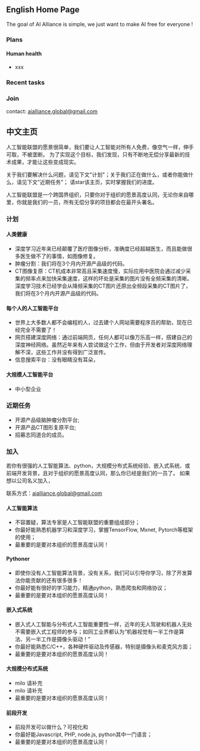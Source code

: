 ## English Home Page

The goal of AI Alliance is simple, we just want to make AI free for everyone !

### Plans
#### Human health
* xxx

### Recent tasks
 
### Join

contact: aialliance.global@gmail.com

## 中文主页

人工智能联盟的愿景很简单，我们要让人工智能对所有人免费，像空气一样，伸手可取，不被垄断。
为了实现这个目标，我们发现，只有不断地无偿分享最新的技术成果，才能让这些变成现实。

关于我们要解决什么问题，请见下文"计划"；关于我们正在做什么，或者你能做什么，请见下文"近期任务"；
请star该主页，实时掌握我们的进度。

人工智能联盟是一个跨国界组织，只要你对于组织的愿景高度认同，无论你来自哪里，你就是我们的一员，所有无偿分享的项目都会在最开头署名。


### 计划
#### 人类健康
* 深度学习近年来已经颠覆了医疗图像分析，准确度已经超越医生，而且能做很多医生做不了的事情，如图像修复。
 * 肿瘤分割：我们将在3个月内开源产品级的代码。
 * CT图像复原：CT机成本非常高且采集速度慢，实际应用中医院会通过减少采集的频率点来加快采集速度，这样的坏处是采集的图片没有全频采集的清晰。深度学习技术已经学会从降频采集的CT图片还原出全频段采集的CT图片了，我们将在3个月内开源产品级的代码。

#### 每个人的人工智能平台
* 世界上大多数人都不会编程的人，过去建个人网站需要程序员的帮助，现在已经完全不需要了！
 * 网页搭建深度网络：通过前端网页，任何人都可以像万乐高一样，搭建自己的深度神经网络。虽然近年来有人尝试做这个工作，但由于开发者对深度网络理解不深，这些工作并没有得到广泛宣传。
 * 信息搜索平台：没有眼睛没有耳朵，
 
#### 大规模人工智能平台
 * 中小型企业

### 近期任务
* 开源产品级脑肿瘤分割平台;
* 开源产品CT图形复原平台;
* 招募志同道合的成员。

### 加入
若你有很强的人工智能算法、python，大规模分布式系统经验、嵌入式系统、或前端开发背景，且对于组织的愿景高度认同，那么你已经是我们的一员了。
如果想以公司名义加入，

联系方式：aialliance.global@gmail.com

#### 人工智能算法
* 不容置疑，算法专家是人工智能联盟的重要组成部分；
* 你最好能熟悉机器学习和深度学习，掌握TensorFlow, Mxnet, Pytorch等框架的使用；
* 最重要的是要对本组织的愿景高度认同！

#### Pythoner
* 即使你没有人工智能算法背景，没有关系，我们可以引导你学习，除了开发算法你能贡献的还有很多很多！
* 你最好能有很好的学习能力，精通python，熟悉爬虫和网络协议；
* 最重要的是要对本组织的愿景高度认同！

#### 嵌入式系统
* 嵌入式人工智能与分布式人工智能重要性一样，近年的无人驾驶和机器人无处不需要嵌入式工程师的参与；如同工业界都认为“机器视觉有一半工作是算法、另一半工作是摄像头驱动！”
* 你最好能熟悉C/C++，各种硬件驱动及传感器，特别是摄像头和麦克风方面；
* 最重要的是要对本组织的愿景高度认同！

#### 大规模分布式系统
* milo 请补充
* milo 请补充
* 最重要的是要对本组织的愿景高度认同！

#### 前段开发
* 前段开发可以做什么？可视化和
* 你最好能Javascript, PHP, node.js, python其中一门语言；
* 最重要的是要对本组织的愿景高度认同！



